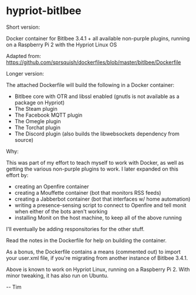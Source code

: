 # hypriot-bitlbee

Short version:

Docker container for Bitlbee 3.4.1 + all available non-purple plugins, running on a Raspberry Pi 2 with the Hypriot Linux OS

Adapted from: https://github.com/sprsquish/dockerfiles/blob/master/bitlbee/Dockerfile

Longer version:

The attached Dockerfile will build the following in a Docker container:

- Bitlbee core with OTR and libssl enabled (gnutls is not available as a package on Hypriot)
- The Steam plugin
- The Facebook MQTT plugin
- The Omegle plugin
- The Torchat plugin
- The Discord plugin (also builds the libwebsockets dependency from source)

Why:

This was part of my effort to teach myself to work with Docker, as well as getting the various non-purple plugins to work.  I later expanded on this effort by:

- creating an Openfire container
- creating a Mouffette container (bot that monitors RSS feeds)
- creating a Jabberbot container (bot that interfaces w/ home automation)
- writing a presence-sensing script to connect to Openfire and tell monit when either of the bots aren't working
- installing Monit on the host machine, to keep all of the above running

I'll eventually be adding responsitories for the other stuff.

Read the notes in the Dockerfile for help on building the container.

As a bonus, the Dockerfile contains a means (commented out) to import your user.xml file, if you're migrating from another instance of Bitlbee 3.4.1.

Above is known to work on Hypriot Linux, running on a Raspberry Pi 2.  With minor tweaking, it has also run on Ubuntu.

-- Tim
